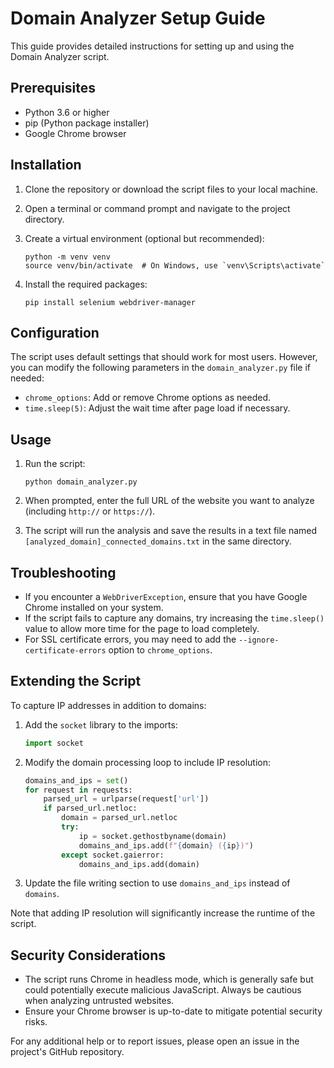 # Domain Analyzer Setup Guide

This guide provides detailed instructions for setting up and using the Domain Analyzer script.

## Prerequisites

- Python 3.6 or higher
- pip (Python package installer)
- Google Chrome browser

## Installation

1. Clone the repository or download the script files to your local machine.

2. Open a terminal or command prompt and navigate to the project directory.

3. Create a virtual environment (optional but recommended):
   ```
   python -m venv venv
   source venv/bin/activate  # On Windows, use `venv\Scripts\activate`
   ```

4. Install the required packages:
   ```
   pip install selenium webdriver-manager
   ```

## Configuration

The script uses default settings that should work for most users. However, you can modify the following parameters in the `domain_analyzer.py` file if needed:

- `chrome_options`: Add or remove Chrome options as needed.
- `time.sleep(5)`: Adjust the wait time after page load if necessary.

## Usage

1. Run the script:
   ```
   python domain_analyzer.py
   ```

2. When prompted, enter the full URL of the website you want to analyze (including `http://` or `https://`).

3. The script will run the analysis and save the results in a text file named `[analyzed_domain]_connected_domains.txt` in the same directory.

## Troubleshooting

- If you encounter a `WebDriverException`, ensure that you have Google Chrome installed on your system.
- If the script fails to capture any domains, try increasing the `time.sleep()` value to allow more time for the page to load completely.
- For SSL certificate errors, you may need to add the `--ignore-certificate-errors` option to `chrome_options`.

## Extending the Script

To capture IP addresses in addition to domains:

1. Add the `socket` library to the imports:
   ```python
   import socket
   ```

2. Modify the domain processing loop to include IP resolution:
   ```python
   domains_and_ips = set()
   for request in requests:
       parsed_url = urlparse(request['url'])
       if parsed_url.netloc:
           domain = parsed_url.netloc
           try:
               ip = socket.gethostbyname(domain)
               domains_and_ips.add(f"{domain} ({ip})")
           except socket.gaierror:
               domains_and_ips.add(domain)
   ```

3. Update the file writing section to use `domains_and_ips` instead of `domains`.

Note that adding IP resolution will significantly increase the runtime of the script.

## Security Considerations

- The script runs Chrome in headless mode, which is generally safe but could potentially execute malicious JavaScript. Always be cautious when analyzing untrusted websites.
- Ensure your Chrome browser is up-to-date to mitigate potential security risks.

For any additional help or to report issues, please open an issue in the project's GitHub repository.